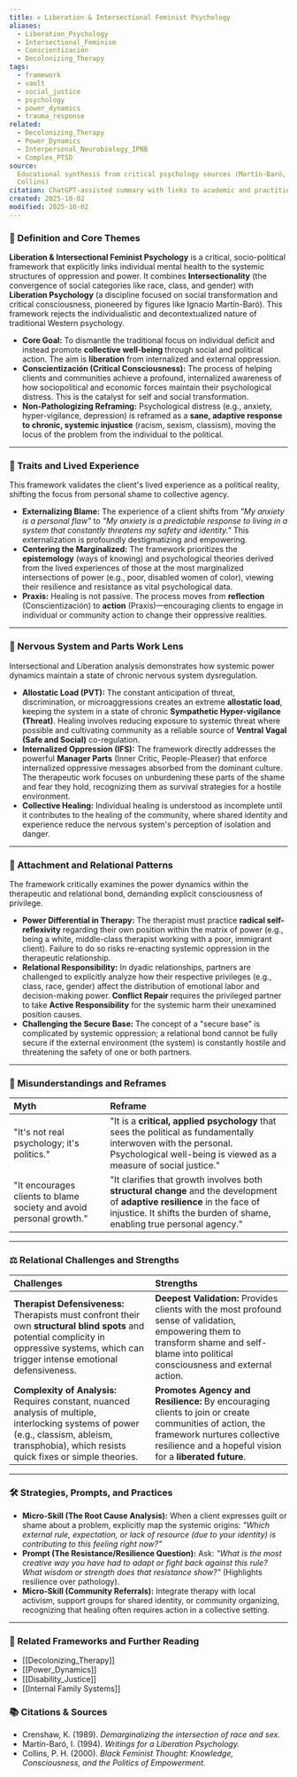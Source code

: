 ```yaml
---
title: ✊ Liberation & Intersectional Feminist Psychology
aliases:
  - Liberation_Psychology
  - Intersectional_Feminism
  - Conscientización
  - Decolonizing_Therapy
tags:
  - framework
  - vault
  - social_justice
  - psychology
  - power_dynamics
  - trauma_response
related:
  - Decolonizing_Therapy
  - Power_Dynamics
  - Interpersonal_Neurobiology_IPNB
  - Complex_PTSD
source:
  Educational synthesis from critical psychology sources (Martín-Baró, Crenshaw, Hill
  Collins)
citation: ChatGPT-assisted summary with links to academic and practitioner materials
created: 2025-10-02
modified: 2025-10-02
---
```


<!-- @format -->

### 🧩 Definition and Core Themes

**Liberation & Intersectional Feminist Psychology** is a critical, socio-political
framework that explicitly links individual mental health to the systemic structures of
oppression and power. It combines **Intersectionality** (the convergence of social
categories like race, class, and gender) with **Liberation Psychology** (a discipline
focused on social transformation and critical consciousness, pioneered by figures like
Ignacio Martín-Baró). This framework rejects the individualistic and decontextualized
nature of traditional Western psychology.

- **Core Goal:** To dismantle the traditional focus on individual deficit and instead
  promote **collective well-being** through social and political action. The aim is
  **liberation** from internalized and external oppression.
- **Conscientización (Critical Consciousness):** The process of helping clients and
  communities achieve a profound, internalized awareness of how sociopolitical and
  economic forces maintain their psychological distress. This is the catalyst for self
  and social transformation.
- **Non-Pathologizing Reframing:** Psychological distress (e.g., anxiety,
  hyper-vigilance, depression) is reframed as a **sane, adaptive response to chronic,
  systemic injustice** (racism, sexism, classism), moving the locus of the problem from
  the individual to the political.

---

### 🌿 Traits and Lived Experience

This framework validates the client's lived experience as a political reality, shifting
the focus from personal shame to collective agency.

- **Externalizing Blame:** The experience of a client shifts from _"My anxiety is a
  personal flaw"_ to _"My anxiety is a predictable response to living in a system that
  constantly threatens my safety and identity."_ This externalization is profoundly
  destigmatizing and empowering.
- **Centering the Marginalized:** The framework prioritizes the **epistemology** (ways
  of knowing) and psychological theories derived from the lived experiences of those at
  the most marginalized intersections of power (e.g., poor, disabled women of color),
  viewing their resilience and resistance as vital psychological data.
- **Praxis:** Healing is not passive. The process moves from **reflection**
  (Conscientización) to **action** (Praxis)—encouraging clients to engage in individual
  or community action to change their oppressive realities.

---

### 🧠 Nervous System and Parts Work Lens

Intersectional and Liberation analysis demonstrates how systemic power dynamics maintain
a state of chronic nervous system dysregulation.

- **Allostatic Load (PVT):** The constant anticipation of threat, discrimination, or
  microaggressions creates an extreme **allostatic load**, keeping the system in a state
  of chronic **Sympathetic Hyper-vigilance (Threat)**. Healing involves reducing
  exposure to systemic threat where possible and cultivating community as a reliable
  source of **Ventral Vagal (Safe and Social)** co-regulation.
- **Internalized Oppression (IFS):** The framework directly addresses the powerful
  **Manager Parts** (Inner Critic, People-Pleaser) that enforce internalized oppressive
  messages absorbed from the dominant culture. The therapeutic work focuses on
  unburdening these parts of the shame and fear they hold, recognizing them as survival
  strategies for a hostile environment.
- **Collective Healing:** Individual healing is understood as incomplete until it
  contributes to the healing of the community, where shared identity and experience
  reduce the nervous system's perception of isolation and danger.

---

### 💞 Attachment and Relational Patterns

The framework critically examines the power dynamics within the therapeutic and
relational bond, demanding explicit consciousness of privilege.

- **Power Differential in Therapy:** The therapist must practice **radical
  self-reflexivity** regarding their own position within the matrix of power (e.g.,
  being a white, middle-class therapist working with a poor, immigrant client). Failure
  to do so risks re-enacting systemic oppression in the therapeutic relationship.
- **Relational Responsibility:** In dyadic relationships, partners are challenged to
  explicitly analyze how their respective privileges (e.g., class, race, gender) affect
  the distribution of emotional labor and decision-making power. **Conflict Repair**
  requires the privileged partner to take **Active Responsibility** for the systemic
  harm their unexamined position causes.
- **Challenging the Secure Base:** The concept of a "secure base" is complicated by
  systemic oppression; a relational bond cannot be fully secure if the external
  environment (the system) is constantly hostile and threatening the safety of one or
  both partners.

---

### 🔄 Misunderstandings and Reframes

| Myth                                                                | Reframe                                                                                                                                                                                               |
| :------------------------------------------------------------------ | :---------------------------------------------------------------------------------------------------------------------------------------------------------------------------------------------------- |
| "It's not real psychology; it's politics."                          | "It is a **critical, applied psychology** that sees the political as fundamentally interwoven with the personal. Psychological well-being is viewed as a measure of social justice."                  |
| "It encourages clients to blame society and avoid personal growth." | "It clarifies that growth involves both **structural change** and the development of **adaptive resilience** in the face of injustice. It shifts the burden of shame, enabling true personal agency." |

---

### ⚖️ Relational Challenges and Strengths

| Challenges                                                                                                                                                                                       | Strengths                                                                                                                                                                                         |
| :----------------------------------------------------------------------------------------------------------------------------------------------------------------------------------------------- | :------------------------------------------------------------------------------------------------------------------------------------------------------------------------------------------------ |
| **Therapist Defensiveness:** Therapists must confront their own **structural blind spots** and potential complicity in oppressive systems, which can trigger intense emotional defensiveness.    | **Deepest Validation:** Provides clients with the most profound sense of validation, empowering them to transform shame and self-blame into political consciousness and external action.          |
| **Complexity of Analysis:** Requires constant, nuanced analysis of multiple, interlocking systems of power (e.g., classism, ableism, transphobia), which resists quick fixes or simple theories. | **Promotes Agency and Resilience:** By encouraging clients to join or create communities of action, the framework nurtures collective resilience and a hopeful vision for a **liberated future**. |

---

### 🛠️ Strategies, Prompts, and Practices

- **Micro-Skill (The Root Cause Analysis):** When a client expresses guilt or shame
  about a problem, explicitly map the systemic origins: _"Which external rule,
  expectation, or lack of resource (due to your identity) is contributing to this
  feeling right now?"_
- **Prompt (The Resistance/Resilience Question):** Ask: _"What is the most creative way
  you have had to adapt or fight back against this rule? What wisdom or strength does
  that resistance show?"_ (Highlights resilience over pathology).
- **Micro-Skill (Community Referrals):** Integrate therapy with local activism, support
  groups for shared identity, or community organizing, recognizing that healing often
  requires action in a collective setting.

---

### 🔗 Related Frameworks and Further Reading

- [[Decolonizing_Therapy]]
- [[Power_Dynamics]]
- [[Disability_Justice]]
- [[Internal Family Systems]]

### 📚 Citations & Sources

- Crenshaw, K. (1989). _Demarginalizing the intersection of race and sex._
- Martín-Baró, I. (1994). _Writings for a Liberation Psychology._
- Collins, P. H. (2000). _Black Feminist Thought: Knowledge, Consciousness, and the
  Politics of Empowerment._
